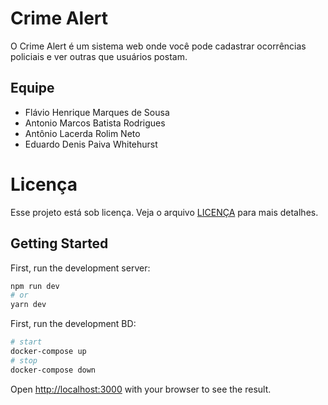 # Crime Alert
O Crime Alert é um sistema web onde você pode cadastrar ocorrências policiais e ver outras que usuários postam.


## Equipe
- Flávio Henrique Marques de Sousa
- Antonio Marcos Batista Rodrigues
- Antônio Lacerda Rolim Neto
- Eduardo Denis Paiva Whitehurst

# Licença

Esse projeto está sob licença. Veja o arquivo [LICENÇA](LICENSE.md) para mais detalhes.

## Getting Started

First, run the development server:

```bash
npm run dev
# or
yarn dev
```

First, run the development BD:

```bash
# start
docker-compose up
# stop
docker-compose down
```

Open [http://localhost:3000](http://localhost:3000) with your browser to see the result.
